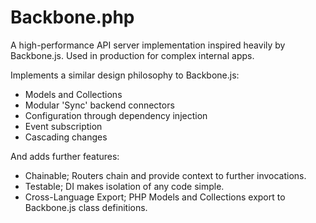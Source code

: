 Backbone.php
============

A high-performance API server implementation inspired heavily by Backbone.js.
Used in production for complex internal apps.

Implements a similar design philosophy to Backbone.js:

 - Models and Collections
 - Modular 'Sync' backend connectors
 - Configuration through dependency injection
 - Event subscription
 - Cascading changes

And adds further features:

 - Chainable; Routers chain and provide context to further invocations.
 - Testable; DI makes isolation of any code simple.
 - Cross-Language Export; PHP Models and Collections export to Backbone.js class definitions.


